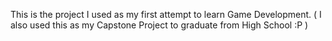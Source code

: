 This is the project I used as my first attempt to learn Game Development. ( I also used this as my Capstone Project to graduate from High School :P )
